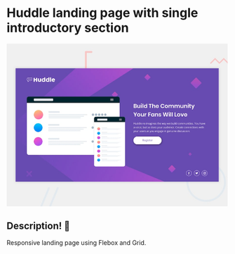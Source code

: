 # Huddle landing page with single introductory section

![Design preview for the Huddle landing page with single introductory section](./design/desktop-preview.jpg)

## Description! 👋

Responsive landing page using Flebox and Grid.
